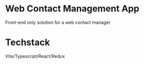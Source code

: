 # Web Contact Management App

Front-end only solution for a web contact manager

# Techstack

Vite/Typescript/React/Redux
